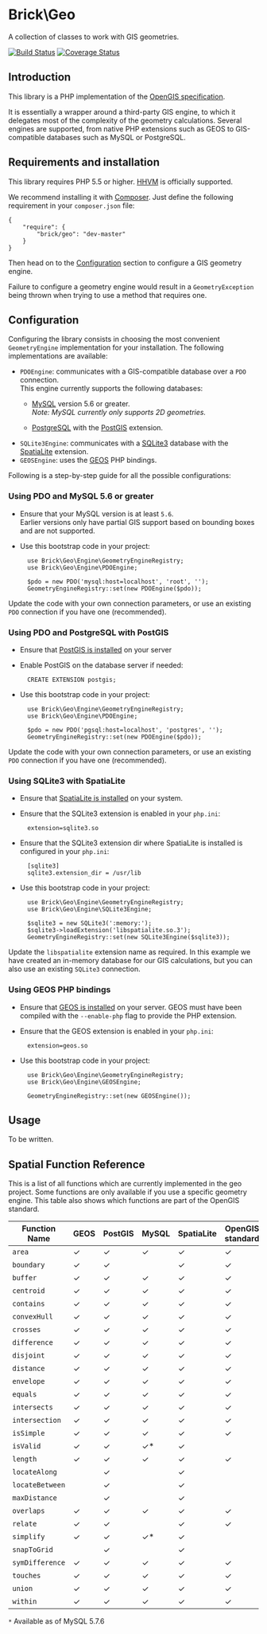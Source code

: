 Brick\Geo
=========

A collection of classes to work with GIS geometries.

[![Build Status](https://secure.travis-ci.org/brick/geo.svg?branch=master)](http://travis-ci.org/brick/geo)
[![Coverage Status](https://coveralls.io/repos/brick/geo/badge.svg?branch=master)](https://coveralls.io/r/brick/geo?branch=master)

Introduction
------------

This library is a PHP implementation of the [OpenGIS specification](http://www.opengeospatial.org/standards/sfa).

It is essentially a wrapper around a third-party GIS engine, to which it delegates most of the complexity of the
geometry calculations. Several engines are supported, from native PHP extensions such as GEOS to GIS-compatible databases such as MySQL or PostgreSQL.

Requirements and installation
-----------------------------

This library requires PHP 5.5 or higher. [HHVM](http://hhvm.com/) is officially supported.

We recommend installing it with [Composer](https://getcomposer.org/).
Just define the following requirement in your `composer.json` file:

    {
        "require": {
            "brick/geo": "dev-master"
        }
    }

Then head on to the [Configuration](#configuration) section to configure a GIS geometry engine.

Failure to configure a geometry engine would result in a `GeometryException` being thrown when trying to use a method that requires one.

Configuration
-------------

Configuring the library consists in choosing the most convenient `GeometryEngine` implementation for your installation. The following implementations are available:

- `PDOEngine`: communicates with a GIS-compatible database over a `PDO` connection.  
  This engine currently supports the following databases:
  - [MySQL](http://php.net/manual/en/ref.pdo-mysql.php) version 5.6 or greater.  
    *Note: MySQL currently only supports 2D geometries.*
    
  - [PostgreSQL](http://php.net/manual/en/ref.pdo-pgsql.php) with the [PostGIS](http://postgis.net/install) extension.
- `SQLite3Engine`: communicates with a [SQLite3](http://php.net/manual/en/book.sqlite3.php) database with the [SpatiaLite](https://www.gaia-gis.it/fossil/libspatialite/index) extension.
- `GEOSEngine`: uses the [GEOS](https://github.com/libgeos/libgeos) PHP bindings.

Following is a step-by-step guide for all the possible configurations:

### Using PDO and MySQL 5.6 or greater

- Ensure that your MySQL version is at least `5.6`.  
  Earlier versions only have partial GIS support based on bounding boxes and are not supported.
- Use this bootstrap code in your project:

        use Brick\Geo\Engine\GeometryEngineRegistry;
        use Brick\Geo\Engine\PDOEngine;

        $pdo = new PDO('mysql:host=localhost', 'root', '');
        GeometryEngineRegistry::set(new PDOEngine($pdo));

Update the code with your own connection parameters, or use an existing `PDO` connection if you have one (recommended).

### Using PDO and PostgreSQL with PostGIS

- Ensure that [PostGIS is installed](http://postgis.net/install/) on your server
- Enable PostGIS on the database server if needed:

        CREATE EXTENSION postgis;

- Use this bootstrap code in your project:

        use Brick\Geo\Engine\GeometryEngineRegistry;
        use Brick\Geo\Engine\PDOEngine;

        $pdo = new PDO('pgsql:host=localhost', 'postgres', '');
        GeometryEngineRegistry::set(new PDOEngine($pdo));

Update the code with your own connection parameters, or use an existing `PDO` connection if you have one (recommended).

### Using SQLite3 with SpatiaLite

- Ensure that [SpatiaLite is installed](https://www.gaia-gis.it/fossil/libspatialite/index) on your system.
- Ensure that the SQLite3 extension is enabled in your `php.ini`:

        extension=sqlite3.so

- Ensure that the SQLite3 extension dir where SpatiaLite is installed is configured in your `php.ini`:

        [sqlite3]
        sqlite3.extension_dir = /usr/lib

- Use this bootstrap code in your project:

        use Brick\Geo\Engine\GeometryEngineRegistry;
        use Brick\Geo\Engine\SQLite3Engine;

        $sqlite3 = new SQLite3(':memory:');
        $sqlite3->loadExtension('libspatialite.so.3');
        GeometryEngineRegistry::set(new SQLite3Engine($sqlite3));

Update the `libspatialite` extension name as required. In this example we have created an in-memory database for our GIS calculations, but you can also use an existing `SQLite3` connection.

### Using GEOS PHP bindings

- Ensure that [GEOS is installed](https://github.com/libgeos/libgeos) on your server. GEOS must have been compiled with the `--enable-php` flag to provide the PHP extension.
- Ensure that the GEOS extension is enabled in your `php.ini`:

        extension=geos.so

- Use this bootstrap code in your project:

        use Brick\Geo\Engine\GeometryEngineRegistry;
        use Brick\Geo\Engine\GEOSEngine;

        GeometryEngineRegistry::set(new GEOSEngine());

Usage
-----

To be written.

Spatial Function Reference
--------------------------

This is a list of all functions which are currently implemented in the geo project. Some functions are only available
if you use a specific geometry engine. This table also shows which functions are part of the OpenGIS standard.

| Function Name  | GEOS | PostGIS | MySQL  | SpatiaLite | OpenGIS standard |
|----------------|------|---------|--------|------------|------------------|
| `area`         |  ✓   |    ✓    |   ✓    |     ✓      |        ✓         |
| `boundary`     |  ✓   |    ✓    |        |     ✓      |        ✓         |
| `buffer`       |  ✓   |    ✓    |   ✓    |     ✓      |        ✓         |
| `centroid`     |  ✓   |    ✓    |   ✓    |     ✓      |        ✓         |
| `contains`     |  ✓   |    ✓    |   ✓    |     ✓      |        ✓         |
| `convexHull`   |  ✓   |    ✓    |   ✓    |     ✓      |        ✓         |
| `crosses`      |  ✓   |    ✓    |   ✓    |     ✓      |        ✓         |
| `difference`   |  ✓   |    ✓    |   ✓    |     ✓      |        ✓         |
| `disjoint`     |  ✓   |    ✓    |   ✓    |     ✓      |        ✓         |
| `distance`     |  ✓   |    ✓    |   ✓    |     ✓      |        ✓         |
| `envelope`     |  ✓   |    ✓    |   ✓    |     ✓      |        ✓         |
| `equals`       |  ✓   |    ✓    |   ✓    |     ✓      |        ✓         |
| `intersects`   |  ✓   |    ✓    |   ✓    |     ✓      |        ✓         |
| `intersection` |  ✓   |    ✓    |   ✓    |     ✓      |        ✓         |
| `isSimple`     |  ✓   |    ✓    |   ✓    |     ✓      |        ✓         |
| `isValid`      |  ✓   |    ✓    |   ✓*   |     ✓      |                  |
| `length`       |  ✓   |    ✓    |   ✓    |     ✓      |        ✓         |
| `locateAlong`  |      |    ✓    |        |     ✓      |                  |
| `locateBetween`|      |    ✓    |        |     ✓      |                  |
| `maxDistance`  |      |    ✓    |        |     ✓      |                  |
| `overlaps`     |  ✓   |    ✓    |   ✓    |     ✓      |        ✓         |
| `relate`       |  ✓   |    ✓    |        |     ✓      |        ✓         |
| `simplify`     |  ✓   |    ✓    |   ✓*   |     ✓      |                  |
| `snapToGrid`   |      |    ✓    |        |     ✓      |                  |
| `symDifference`|  ✓   |    ✓    |   ✓    |     ✓      |        ✓         |
| `touches`      |  ✓   |    ✓    |   ✓    |     ✓      |        ✓         |
| `union`        |  ✓   |    ✓    |   ✓    |     ✓      |        ✓         |
| `within`       |  ✓   |    ✓    |   ✓    |     ✓      |        ✓         |

`*` Available as of MySQL 5.7.6
